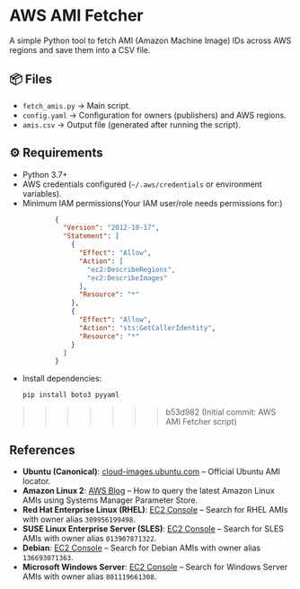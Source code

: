 # AWS AMI Fetcher

A simple Python tool to fetch AMI (Amazon Machine Image) IDs across AWS regions and save them into a CSV file.

## 📦 Files
- `fetch_amis.py` → Main script.
- `config.yaml` → Configuration for owners (publishers) and AWS regions.
- `amis.csv` → Output file (generated after running the script).

## ⚙️ Requirements
- Python 3.7+
- AWS credentials configured (`~/.aws/credentials` or environment variables).
- Minimum IAM permissions(Your IAM user/role needs permissions for:)
  ```json
          {
            "Version": "2012-10-17",
            "Statement": [
              {
                "Effect": "Allow",
                "Action": [
                  "ec2:DescribeRegions",
                  "ec2:DescribeImages"
                ],
                "Resource": "*"
              },
              {
                "Effect": "Allow",
                "Action": "sts:GetCallerIdentity",
                "Resource": "*"
              }
            ]
          }
- Install dependencies:
  ```bash
  pip install boto3 pyyaml
>>>>>>> b53d982 (Initial commit: AWS AMI Fetcher script)

## References

- **Ubuntu (Canonical)**: [cloud-images.ubuntu.com](https://cloud-images.ubuntu.com/locator/ec2/) – Official Ubuntu AMI locator.
- **Amazon Linux 2**: [AWS Blog](https://aws.amazon.com/blogs/compute/query-for-the-latest-amazon-linux-ami-ids-using-aws-systems-manager-parameter-store/) – How to query the latest Amazon Linux AMIs using Systems Manager Parameter Store.
- **Red Hat Enterprise Linux (RHEL)**: [EC2 Console](https://console.aws.amazon.com/ec2/) – Search for RHEL AMIs with owner alias `309956199498`.
- **SUSE Linux Enterprise Server (SLES)**: [EC2 Console](https://console.aws.amazon.com/ec2/) – Search for SLES AMIs with owner alias `013907871322`.
- **Debian**: [EC2 Console](https://console.aws.amazon.com/ec2/) – Search for Debian AMIs with owner alias `136693071363`.
- **Microsoft Windows Server**: [EC2 Console](https://console.aws.amazon.com/ec2/) – Search for Windows Server AMIs with owner alias `801119661308`.

